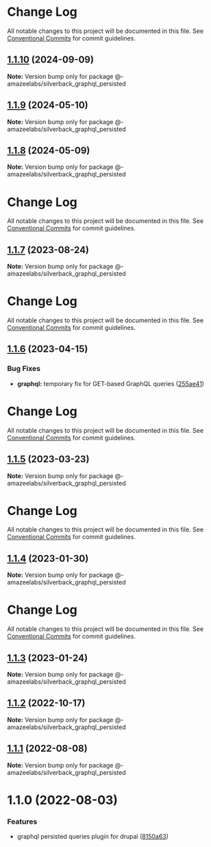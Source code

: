 # Change Log

All notable changes to this project will be documented in this file.
See [Conventional Commits](https://conventionalcommits.org) for commit guidelines.

## [1.1.10](https://github.com/AmazeeLabs/silverback-mono/compare/@-amazeelabs/silverback_graphql_persisted@1.1.9...@-amazeelabs/silverback_graphql_persisted@1.1.10) (2024-09-09)

**Note:** Version bump only for package @-amazeelabs/silverback_graphql_persisted





## [1.1.9](https://github.com/AmazeeLabs/silverback-mono/compare/@-amazeelabs/silverback_graphql_persisted@1.1.8...@-amazeelabs/silverback_graphql_persisted@1.1.9) (2024-05-10)

**Note:** Version bump only for package @-amazeelabs/silverback_graphql_persisted





## [1.1.8](https://github.com/AmazeeLabs/silverback-mono/compare/@-amazeelabs/silverback_graphql_persisted@1.1.7...@-amazeelabs/silverback_graphql_persisted@1.1.8) (2024-05-09)

**Note:** Version bump only for package @-amazeelabs/silverback_graphql_persisted





# Change Log

All notable changes to this project will be documented in this file. See
[Conventional Commits](https://conventionalcommits.org) for commit guidelines.

## [1.1.7](https://github.com/AmazeeLabs/silverback-mono/compare/@-amazeelabs/silverback_graphql_persisted@1.1.6...@-amazeelabs/silverback_graphql_persisted@1.1.7) (2023-08-24)

**Note:** Version bump only for package
@-amazeelabs/silverback_graphql_persisted

# Change Log

All notable changes to this project will be documented in this file. See
[Conventional Commits](https://conventionalcommits.org) for commit guidelines.

## [1.1.6](https://github.com/AmazeeLabs/silverback-mono/compare/@-amazeelabs/silverback_graphql_persisted@1.1.5...@-amazeelabs/silverback_graphql_persisted@1.1.6) (2023-04-15)

### Bug Fixes

- **graphql:** temporary fix for GET-based GraphQL queries
  ([255ae41](https://github.com/AmazeeLabs/silverback-mono/commit/255ae419d5ea0ab29bb96a7a7b5256a893a01be2))

# Change Log

All notable changes to this project will be documented in this file. See
[Conventional Commits](https://conventionalcommits.org) for commit guidelines.

## [1.1.5](https://github.com/AmazeeLabs/silverback-mono/compare/@-amazeelabs/silverback_graphql_persisted@1.1.4...@-amazeelabs/silverback_graphql_persisted@1.1.5) (2023-03-23)

**Note:** Version bump only for package
@-amazeelabs/silverback_graphql_persisted

# Change Log

All notable changes to this project will be documented in this file. See
[Conventional Commits](https://conventionalcommits.org) for commit guidelines.

## [1.1.4](https://github.com/AmazeeLabs/silverback-mono/compare/@-amazeelabs/silverback_graphql_persisted@1.1.3...@-amazeelabs/silverback_graphql_persisted@1.1.4) (2023-01-30)

**Note:** Version bump only for package
@-amazeelabs/silverback_graphql_persisted

# Change Log

All notable changes to this project will be documented in this file. See
[Conventional Commits](https://conventionalcommits.org) for commit guidelines.

## [1.1.3](https://github.com/AmazeeLabs/silverback-mono/compare/@-amazeelabs/silverback_graphql_persisted@1.1.2...@-amazeelabs/silverback_graphql_persisted@1.1.3) (2023-01-24)

**Note:** Version bump only for package
@-amazeelabs/silverback_graphql_persisted

## [1.1.2](https://github.com/AmazeeLabs/silverback-mono/compare/@-amazeelabs/silverback_graphql_persisted@1.1.1...@-amazeelabs/silverback_graphql_persisted@1.1.2) (2022-10-17)

**Note:** Version bump only for package
@-amazeelabs/silverback_graphql_persisted

## [1.1.1](https://github.com/AmazeeLabs/silverback-mono/compare/@-amazeelabs/silverback_graphql_persisted@1.1.0...@-amazeelabs/silverback_graphql_persisted@1.1.1) (2022-08-08)

**Note:** Version bump only for package
@-amazeelabs/silverback_graphql_persisted

# 1.1.0 (2022-08-03)

### Features

- graphql persisted queries plugin for drupal
  ([8150a63](https://github.com/AmazeeLabs/silverback-mono/commit/8150a6377bc99c67cab4123db435978e90983143))
